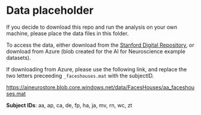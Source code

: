 # Data placeholder
If you decide to download this repo and run the analysis on your own machine, please place the data files in this folder.

To access the data, either download from the <a href="https://purl.stanford.edu/xd109qh3109" target="_blank">Stanford Digital Repository</a>, or download from Azure (blob created for the AI for Neuroscience example datasets).

If downloading from Azure, please use the following link, and replace the two letters preceeding `_faceshouses.mat` with the subjectID.

https://aineurostore.blob.core.windows.net/data/FacesHouses/aa_faceshouses.mat

**Subject IDs**: aa, ap, ca, de, fp, ha, ja, mv, rn, wc, zt
